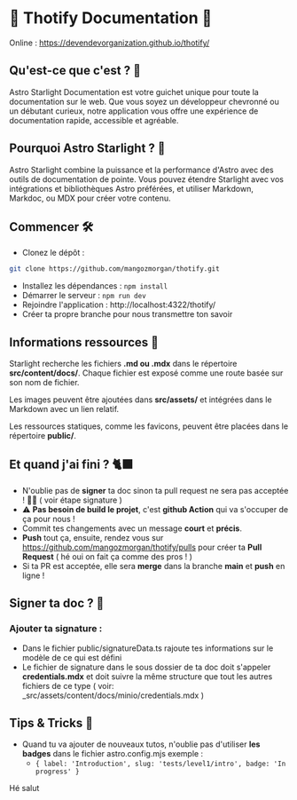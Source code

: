 # 🌟 Thotify Documentation 🌟

Online : https://devendevorganization.github.io/thotify/

## Qu'est-ce que c'est ? 🤔

Astro Starlight Documentation est votre guichet unique pour toute la documentation sur le web. Que vous soyez un développeur chevronné ou un débutant curieux, notre application vous offre une expérience de documentation rapide, accessible et agréable.

## Pourquoi Astro Starlight ? 🌠

Astro Starlight combine la puissance et la performance d'Astro avec des outils de documentation de pointe. Vous pouvez étendre Starlight avec vos intégrations et bibliothèques Astro préférées, et utiliser Markdown, Markdoc, ou MDX pour créer votre contenu.

## Commencer 🛠️

- Clonez le dépôt :

```bash
git clone https://github.com/mangozmorgan/thotify.git
```

- Installez les dépendances : `npm install`
- Démarrer le serveur : `npm run dev`
- Rejoindre l'application : http://localhost:4322/thotify/
- Créer ta propre branche pour nous transmettre ton savoir

## Informations ressources 👀

Starlight recherche les fichiers **.md ou .mdx** dans le répertoire **src/content/docs/**. Chaque fichier est exposé comme une route basée sur son nom de fichier.

Les images peuvent être ajoutées dans **src/assets/** et intégrées dans le Markdown avec un lien relatif.

Les ressources statiques, comme les favicons, peuvent être placées dans le répertoire **public/**.

## Et quand j'ai fini ? 🐈‍⬛

- N'oublie pas de **signer** ta doc sinon ta pull request ne sera pas acceptée ! 🤙🤙 ( voir étape signature )
- ⚠️ **Pas besoin de build le projet**, c'est **github Action** qui va s'occuper de ça pour nous !
- Commit tes changements avec un message **court** et **précis**.
- **Push** tout ça, ensuite, rendez vous sur https://github.com/mangozmorgan/thotify/pulls pour créer ta **Pull Request** ( hé oui on fait ça comme des pros ! )
- Si ta PR est acceptée, elle sera **merge** dans la branche **main** et **push** en ligne !

## Signer ta doc ? 🤔

### Ajouter ta signature :

- Dans le fichier public/signatureData.ts rajoute tes informations sur le modèle de ce qui est défini
- Le fichier de signature dans le sous dossier de ta doc doit s'appeler **credentials.mdx** et doit suivre la même structure que tout les autres fichiers de ce type ( voir: \_src/assets/content/docs/minio/credentials.mdx )

## Tips & Tricks 🤫

- Quand tu va ajouter de nouveaux tutos, n'oublie pas d'utiliser **les badges** dans le fichier astro.config.mjs exemple :
  - `{ label: 'Introduction', slug: 'tests/level1/intro', badge: 'In progress' }`


Hé salut